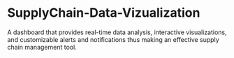 # SupplyChain-Data-Vizualization
A dashboard that provides real-time data analysis, interactive visualizations, and customizable alerts and notifications thus making an effective supply chain management tool.
